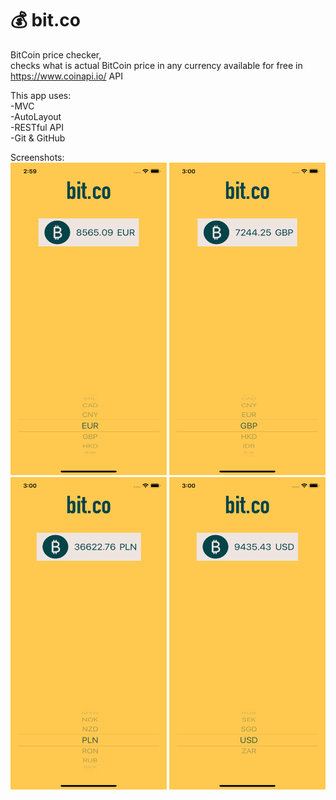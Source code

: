 # 💰 bit.co<br/>
BitCoin price checker,<br/>
checks what is actual BitCoin price in any currency available for free in https://www.coinapi.io/ API<br/>

This app uses:<br/>
-MVC<br/>
-AutoLayout<br/>
-RESTful API<br/>
-Git & GitHub<br/>

Screenshots:<br/>
<img src="Screenshots/bit.co-1.png" width="250" height="500"/> <img src="Screenshots/bit.co-2.png" width="250" height="500"/><br/> <img src="Screenshots/bit.co-3.png" width="250" height="500"/> <img src="Screenshots/bit.co-4.png" width="250" height="500"/>
